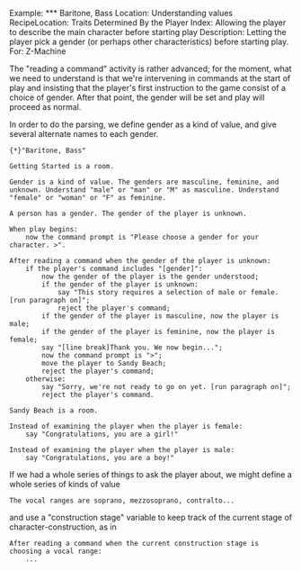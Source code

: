 Example: *** Baritone, Bass
Location: Understanding values
RecipeLocation: Traits Determined By the Player
Index: Allowing the player to describe the main character before starting play
Description: Letting the player pick a gender (or perhaps other characteristics) before starting play.
For: Z-Machine

[ZL: This example should either be cut or should accept "neither" ]::


  
The "reading a command" activity is rather advanced; for the moment, what we need to understand is that we're intervening in commands at the start of play and insisting that the player's first instruction to the game consist of a choice of gender. After that point, the gender will be set and play will proceed as normal.

  
In order to do the parsing, we define gender as a kind of value, and give several alternate names to each gender.

  

``` inform7
{*}"Baritone, Bass"

Getting Started is a room.

Gender is a kind of value. The genders are masculine, feminine, and unknown. Understand "male" or "man" or "M" as masculine. Understand "female" or "woman" or "F" as feminine.

A person has a gender. The gender of the player is unknown.

When play begins:
	now the command prompt is "Please choose a gender for your character. >".

After reading a command when the gender of the player is unknown:
	if the player's command includes "[gender]":
		now the gender of the player is the gender understood;
		if the gender of the player is unknown:
			say "This story requires a selection of male or female. [run paragraph on]";
			reject the player's command;
		if the gender of the player is masculine, now the player is male;
		if the gender of the player is feminine, now the player is female;
		say "[line break]Thank you. We now begin...";
		now the command prompt is ">";
		move the player to Sandy Beach;
		reject the player's command;
	otherwise:
		say "Sorry, we're not ready to go on yet. [run paragraph on]";
		reject the player's command.

Sandy Beach is a room.

Instead of examining the player when the player is female:
	say "Congratulations, you are a girl!"

Instead of examining the player when the player is male:
	say "Congratulations, you are a boy!"
```

  
If we had a whole series of things to ask the player about, we might define a whole series of kinds of value

  

``` inform7
The vocal ranges are soprano, mezzosoprano, contralto...
```

  
and use a "construction stage" variable to keep track of the current stage of character-construction, as in

  

``` inform7
After reading a command when the current construction stage is choosing a vocal range:
	...
```

